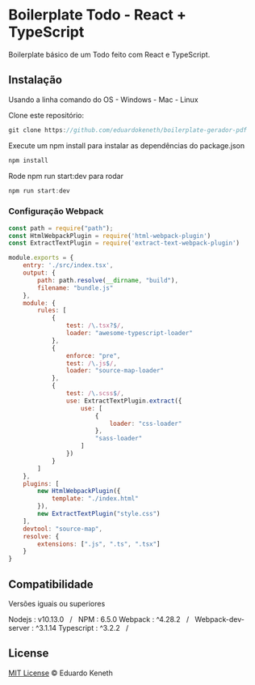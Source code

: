 # Boilerplate Todo -  React + TypeScript

Boilerplate básico de um Todo feito com React e TypeScript.

## Instalação

Usando a linha comando do OS - Windows - Mac - Linux

Clone este repositório:
```js
git clone https://github.com/eduardokeneth/boilerplate-gerador-pdf
```

Execute um npm install para instalar as dependências do package.json
```js
npm install
```

Rode npm run start:dev para rodar
```js
npm run start:dev
```

### Configuração Webpack

```js
const path = require("path");
const HtmlWebpackPlugin = require('html-webpack-plugin')
const ExtractTextPlugin = require('extract-text-webpack-plugin')

module.exports = {
    entry: './src/index.tsx',
    output: {
        path: path.resolve(__dirname, "build"),
        filename: "bundle.js"
    },
    module: {
        rules: [
            {
                test: /\.tsx?$/,
                loader: "awesome-typescript-loader"
            },
            {
                enforce: "pre",
                test: /\.js$/,
                loader: "source-map-loader"
            },
            {
                test: /\.scss$/,
                use: ExtractTextPlugin.extract({
                    use: [
                        {
                            loader: "css-loader"
                        },
                        "sass-loader"
                    ]
                })
            }
        ]
    },
    plugins: [
        new HtmlWebpackPlugin({
            template: "./index.html"
        }),
        new ExtractTextPlugin("style.css")
    ],
    devtool: "source-map",
    resolve: {
        extensions: [".js", ".ts", ".tsx"]
    }
}

```

## Compatibilidade
Versões iguais ou superiores

Nodejs : v10.13.0 &nbsp;&nbsp;/&nbsp;&nbsp; NPM : 6.5.0
Webpack : ^4.28.2 &nbsp;&nbsp;/&nbsp;&nbsp; Webpack-dev-server : ^3.1.14
Typescript : ^3.2.2 &nbsp;&nbsp;/&nbsp;&nbsp;

License
--------

[MIT License](https://github.com/eduardokeneth/todo-typescript-react-webpack/blob/master/LICENSE.md) © Eduardo Keneth
